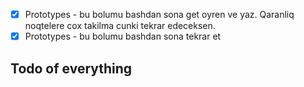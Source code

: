 - [x] Prototypes - bu bolumu bashdan sona get oyren ve yaz. Qaranliq noqtelere cox takilma cunki tekrar edeceksen.
- [x] Prototypes - bu bolumu bashdan sona tekrar et 
## Todo of everything
